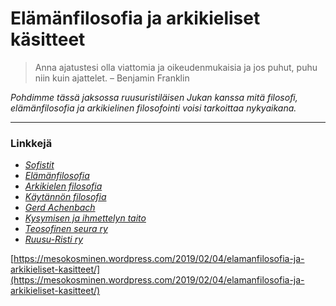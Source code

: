 # Elämänfilosofia ja arkikieliset käsitteet

> Anna ajatustesi olla viattomia ja oikeudenmukaisia ja jos puhut, puhu niin kuin ajattelet. – Benjamin Franklin

_Pohdimme tässä jaksossa ruusuristiläisen Jukan kanssa mitä filosofi, elämänfilosofia ja arkikielinen filosofointi voisi tarkoittaa nykyaikana._

---

### Linkkejä

* [_Sofistit_](https://fi.m.wikipedia.org/wiki/Sofismi)
* [_Elämänfilosofia_](https://fi.m.wikipedia.org/wiki/Elämänfilosofia)
* [_Arkikielen filosofia_](https://fi.m.wikipedia.org/wiki/Arkikielen_filosofia)
* [_Käytännön filosofia_](https://www.helsinki.fi/en/faculty-of-social-sciences/research/disciplines-and-research/practical-philosophy)
* [_Gerd Achenbach_](https://en.m.wikipedia.org/wiki/Gerd_B._Achenbach)
* [_Kysymisen ja ihmettelyn taito_](https://books.google.fi/books?id=7TLViyim_igC&printsec=frontcover&hl=fi#v=onepage&q&f=false)
* [_Teosofinen seura ry_](http://www.teosofinenseura.fi/?lang=fi)
* [_Ruusu-Risti ry_](http://ruusuristi.fi)

[https://mesokosminen.wordpress.com/2019/02/04/elamanfilosofia-ja-arkikieliset-kasitteet/](https://mesokosminen.wordpress.com/2019/02/04/elamanfilosofia-ja-arkikieliset-kasitteet/)

